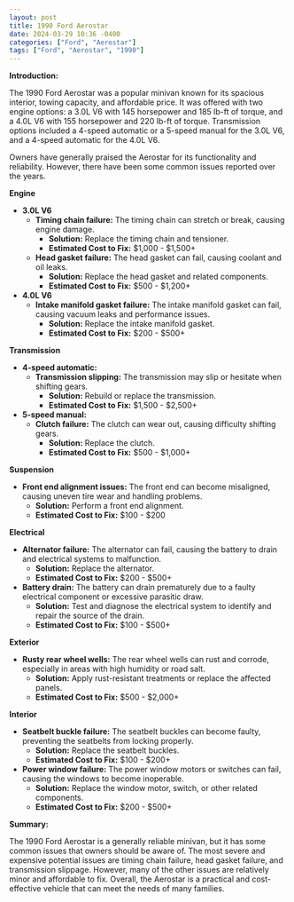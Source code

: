 ```yaml
---
layout: post
title: 1990 Ford Aerostar
date: 2024-03-29 10:36 -0400
categories: ["Ford", "Aerostar"]
tags: ["Ford", "Aerostar", "1990"]
---
```

**Introduction:**

The 1990 Ford Aerostar was a popular minivan known for its spacious interior, towing capacity, and affordable price. It was offered with two engine options: a 3.0L V6 with 145 horsepower and 185 lb-ft of torque, and a 4.0L V6 with 155 horsepower and 220 lb-ft of torque. Transmission options included a 4-speed automatic or a 5-speed manual for the 3.0L V6, and a 4-speed automatic for the 4.0L V6.

Owners have generally praised the Aerostar for its functionality and reliability. However, there have been some common issues reported over the years.

**Engine**

* **3.0L V6**
    * **Timing chain failure:** The timing chain can stretch or break, causing engine damage.
        * **Solution:** Replace the timing chain and tensioner.
        * **Estimated Cost to Fix:** $1,000 - $1,500+
    * **Head gasket failure:** The head gasket can fail, causing coolant and oil leaks.
        * **Solution:** Replace the head gasket and related components.
        * **Estimated Cost to Fix:** $500 - $1,200+
* **4.0L V6**
    * **Intake manifold gasket failure:** The intake manifold gasket can fail, causing vacuum leaks and performance issues.
        * **Solution:** Replace the intake manifold gasket.
        * **Estimated Cost to Fix:** $200 - $500+

**Transmission**

* **4-speed automatic:**
    * **Transmission slipping:** The transmission may slip or hesitate when shifting gears.
        * **Solution:** Rebuild or replace the transmission.
        * **Estimated Cost to Fix:** $1,500 - $2,500+
* **5-speed manual:**
    * **Clutch failure:** The clutch can wear out, causing difficulty shifting gears.
        * **Solution:** Replace the clutch.
        * **Estimated Cost to Fix:** $500 - $1,000+

**Suspension**

* **Front end alignment issues:** The front end can become misaligned, causing uneven tire wear and handling problems.
    * **Solution:** Perform a front end alignment.
    * **Estimated Cost to Fix:** $100 - $200

**Electrical**

* **Alternator failure:** The alternator can fail, causing the battery to drain and electrical systems to malfunction.
    * **Solution:** Replace the alternator.
    * **Estimated Cost to Fix:** $200 - $500+
* **Battery drain:** The battery can drain prematurely due to a faulty electrical component or excessive parasitic draw.
    * **Solution:** Test and diagnose the electrical system to identify and repair the source of the drain.
    * **Estimated Cost to Fix:** $100 - $500+

**Exterior**

* **Rusty rear wheel wells:** The rear wheel wells can rust and corrode, especially in areas with high humidity or road salt.
    * **Solution:** Apply rust-resistant treatments or replace the affected panels.
    * **Estimated Cost to Fix:** $500 - $2,000+

**Interior**

* **Seatbelt buckle failure:** The seatbelt buckles can become faulty, preventing the seatbelts from locking properly.
    * **Solution:** Replace the seatbelt buckles.
    * **Estimated Cost to Fix:** $100 - $200+
* **Power window failure:** The power window motors or switches can fail, causing the windows to become inoperable.
    * **Solution:** Replace the window motor, switch, or other related components.
    * **Estimated Cost to Fix:** $200 - $500+

**Summary:**

The 1990 Ford Aerostar is a generally reliable minivan, but it has some common issues that owners should be aware of. The most severe and expensive potential issues are timing chain failure, head gasket failure, and transmission slippage. However, many of the other issues are relatively minor and affordable to fix. Overall, the Aerostar is a practical and cost-effective vehicle that can meet the needs of many families.

